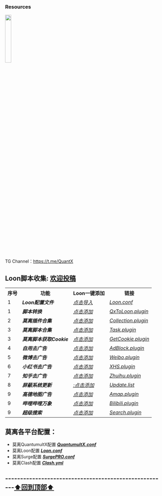 ### Resources
<a href="https://t.me/GodMoliibot"><img src="https://raw.githubusercontent.com/Moli-X/Resources/main/Icon/Image/Hello.gif" width="20%" height="20%"></a>

TG Channel：https://t.me/QuantX

## Loon脚本收集: [欢迎投稿](https://t.me/Skill_XX )
<table>
    <tr>  <th> 序号 </th> <th> 功能 </th> <th> Loon一键添加 </th> <th> 链接 </th> </tr >
	<tr>
		<td > 1 </td> <td > <strong><em>Loon配置文件</em> </strong></td> <td ><a href="https://www.nsloon.com/openloon/import?sub=https://github.com/Moli-X/Resources/raw/main/Loon/Loon.conf"><em>点击导入</em></a></td><td ><a href="https://github.com/Moli-X/Resources/raw/main/Loon/Loon.conf"><em>Loon.conf</em></a></td>
    </tr>
	<tr>
		<td > 1 </td> <td > <strong><em>脚本转换</em> </strong></td> <td ><a href="https://www.nsloon.com/openloon/import?plugin=https://github.com/Moli-X/Resources/raw/main/Loon/Convert/QxToLoon.plugin"><em>点击添加</em></a></td><td ><a href="https://github.com/Moli-X/Resources/blob/main/Loon/Convert/QxToLoon.plugin"><em>QxToLoon.plugin</em></a></td>
    </tr>
<tr>
		<td > 2 </td> <td ><strong> <em>莫离插件合集</em> </strong></td> <td ><a href="https://www.nsloon.com/openloon/import?plugin=https://github.com/Moli-X/Resources/raw/main/Loon/Collection.plugin"><em>点击添加</em></a></td><td ><a href="https://github.com/Moli-X/Resources/raw/main/Loon/Collection.plugin"><em>Collection.plugin</em></a></td>
    </tr>
	<tr>
		<td > 3 </td> <td > <strong><em>莫离脚本合集</em> </strong></td> <td ><a href="https://www.nsloon.com/openloon/import?plugin=https://github.com/Moli-X/Resources/raw/main/Loon/Task.plugin"><em>点击添加</em></a></td><td ><a href="https://github.com/Moli-X/Resources/raw/main/Loon/Task.plugin"><em>Task.plugin</em></a></td>
    </tr>
	<tr>
		<td > 3 </td> <td > <strong><em>莫离脚本获取Cookie</em> </strong></td> <td ><a href="https://www.nsloon.com/openloon/import?plugin=https://github.com/Moli-X/Resources/raw/main/Loon/GetCookie.plugin"><em>点击添加</em></a></td><td ><a href="https://github.com/Moli-X/Resources/raw/main/Loon/GetCookie.plugin"><em>GetCookie.plugin</em></a></td>
    </tr>
<tr>
		<td > 4 </td> <td > <strong><em>自用去广告</em> </strong></td> <td ><a href="https://www.nsloon.com/openloon/import?plugin=https://github.com/Moli-X/Resources/raw/main/Loon/AdBlock.plugin"><em>点击添加</em></a></td><td ><a href="https://github.com/Moli-X/Resources/raw/main/Loon/AdBlock.plugin"><em>AdBlock.plugin</em></a></td>
    </tr>
	<tr>
		<td > 5 </td> <td > <strong><em>微博去广告</em> </strong></td> <td ><a href="https://www.nsloon.com/openloon/import?plugin=https://github.com/Moli-X/Resources/raw/main/Loon/Weibo.plugin"><em>点击添加</em></a></td> <td ><a href="https://github.com/Moli-X/Resources/raw/main/Loon/Weibo.plugin"><em>Weibo.plugin</em></a></td>
    </tr>
	<tr>
		<td > 6 </td> <td > <strong><em>小红书去广告</em> </strong></td> <td ><a href="https://www.nsloon.com/openloon/import?plugin=https://github.com/Moli-X/Resources/raw/main/Loon/XHS.plugin"><em>点击添加</em></a></td>  <td ><a href="https://github.com/Moli-X/Resources/raw/main/Loon/XHS.plugin"><em>XHS.plugin</em></a></td>
    </tr>
	<tr>
		<td > 7 </td> <td > <strong><em>知乎去广告</em> </strong></td> <td ><a href="https://www.nsloon.com/openloon/import?plugin=https://github.com/Moli-X/Resources/raw/main/Loon/Zhuihu.plugin"><em>点击添加</em></a></td><td ><a href="https://github.com/Moli-X/Resources/raw/main/Loon/Zhuihu.plugin"><em>Zhuihu.plugin</em></a></td>
    </tr>
	<tr>
		<td > 8 </td> <td > <strong><em>屏蔽系统更新</em> </strong></td> <td ><a href="https://www.nsloon.com/openloon/import?rules=https://github.com/Moli-X/Resources/raw/main/Loon/Update.list"><em>;点击添加</em></a></td><td ><a href="https://github.com/Moli-X/Resources/raw/main/Loon/Update.list"><em>Update.list</em></a></td>
    </tr>
	<tr>
		<td > 9 </td> <td > <strong><em>高德地图广告</em> </strong></td> <td ><a href="https://www.nsloon.com/openloon/import?plugin=https://github.com/Moli-X/Resources/raw/main/Loon/Amap.plugin"><em>点击添加</em></a></td><td ><a href="https://github.com/Moli-X/Resources/raw/main/Loon/Amap.plugin"><em>Amap.plugin</em></a></td>
    </tr>
	<tr>
		<td > 9 </td> <td > <strong><em>哔哩哔哩万象</em> </strong></td> <td ><a href="https://www.nsloon.com/openloon/import?plugin=https://github.com/Moli-X/Resources/raw/main/Loon/Bilibili.plugin"><em>点击添加</em></a></td><td ><a href="https://github.com/Moli-X/Resources/raw/main/Loon/Bilibili.plugin"><em>Bilibili.plugin</em></a></td>
    </tr>
	<tr>
		<td > 9 </td> <td > <strong><em>超级搜索</em> </strong></td> <td ><a href="https://www.nsloon.com/openloon/import?plugin=https://github.com/Moli-X/Resources/raw/main/Loon/Search.plugin"><em>点击添加</em></a></td> <td ><a href="https://github.com/Moli-X/Resources/raw/main/Loon/Search.plugin"><em>Search.plugin</em></a></td>
    </tr>
</table>



## 莫离各平台配置：
* 莫离QuantumultX配置 [***QuantumultX.conf***](https://raw.githubusercontent.com/Moli-X/Resources/main/Rewrite/QuantumultX.conf) 
* 莫离Loon配置 [***Loon.conf***](https://raw.githubusercontent.com/Moli-X/Resources/main/Loon/Loon.conf) 
* 莫离Surge配置 [***SurgePRO.conf***](https://github.com/Moli-X/Resources/raw/main/Surge/SurgePRO.conf) 
* 莫离Clash配置 [***Clash.yml***](https://raw.githubusercontent.com/Moli-X/Resources/main/Clash/Clash.yml) 

## ------------------------------------------------------[⬆️回到顶部⬆️](#readme)	
